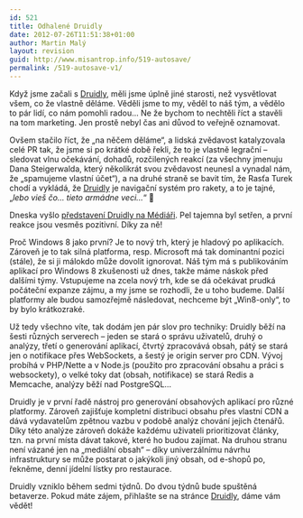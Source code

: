 ```yaml
---
id: 521
title: Odhalené Druidly
date: 2012-07-26T11:51:38+01:00
author: Martin Malý
layout: revision
guid: http://www.misantrop.info/519-autosave/
permalink: /519-autosave-v1/
---
```

Když jsme začali s [Druidly](http://druidly.com), měli jsme úplně jiné starosti, než vysvětlovat všem, co že vlastně děláme. Věděli jsme to my, věděl to náš tým, a vědělo to pár lidí, co nám pomohli radou&#8230; Ne že bychom to nechtěli říct a stavěli na tom marketing. Jen prostě nebyl čas ani důvod to veřejně oznamovat.

<!--more-->

Ovšem stačilo říct, že &#8222;na něčem děláme&#8220;, a lidská zvědavost katalyzovala celé PR tak, že jsme si po krátké době řekli, že to je vlastně legrační &#8211; sledovat vlnu očekávání, dohadů, rozčilených reakcí (za všechny jmenuju Dana Steigerwalda, který několikrát svou zvědavost neunesl a vynadal nám, že &#8222;spamujeme vlastní účet&#8220;), a na druhé straně se bavit tím, že Rasťa Turek chodí a vykládá, že [Druidly](http://druidly.com) je navigační systém pro rakety, a to je tajné, &#8222;_lebo vieš čo&#8230; tieto armádne veci&#8230;_&#8220; 🙂

Dneska vyšlo [představení Druidly na Médiáři](http://www.mediar.cz/druidly-umozni-malym-casopisum-ci-blogum-publikovat-ve-vlastni-mobilni-aplikaci/). Pel tajemna byl setřen, a první reakce jsou vesměs pozitivní. Díky za ně!

Proč Windows 8 jako první? Je to nový trh, který je hladový po aplikacích. Zároveň je to tak silná platforma, resp. Microsoft má tak dominantní pozici (stále), že si ji málokdo může dovolit ignorovat. Náš tým má s publikováním aplikací pro Windows 8 zkušenosti už dnes, takže máme náskok před dalšími týmy. Vstupujeme na zcela nový trh, kde se dá očekávat prudká počáteční expanze zájmu, a my jsme se rozhodli, že u toho budeme. Další platformy ale budou samozřejmě následovat, nechceme být &#8222;Win8-only&#8220;, to by bylo krátkozraké.

Už tedy všechno víte, tak dodám jen pár slov pro techniky: Druidly běží na šesti různých serverech &#8211; jeden se stará o správu uživatelů, druhý o analýzy, třetí o generování aplikací, čtvrtý zpracovává obsah, pátý se stará jen o notifikace přes WebSockets, a šestý je origin server pro CDN. Vývoj probíhá v PHP/Nette a v Node.js (použito pro zpracování obsahu a práci s websockety), o velké toky dat (obsah, notifikace) se stará Redis a Memcache, analýzy běží nad PostgreSQL&#8230;

Druidly je v první řadě nástroj pro generování obsahových aplikací pro různé platformy. Zároveň zajišťuje kompletní distribuci obsahu přes vlastní CDN a dává vydavatelům zpětnou vazbu v podobě analýz chování jejich čtenářů. Díky této analýze zároveň dokáže každému uživateli prioritizovat články, tzn. na první místa dávat takové, které ho budou zajímat. Na druhou stranu není vázané jen na &#8222;mediální obsah&#8220; &#8211; díky univerzálnímu návrhu infrastruktury se může postarat o jakýkoli jiný obsah, od e-shopů po, řekněme, denní jídelní lístky pro restaurace.

Druidly vzniklo během sedmi týdnů. Do dvou týdnů bude spuštěná betaverze. Pokud máte zájem, přihlašte se na stránce [Druidly](http://druidly.com), dáme vám vědět!